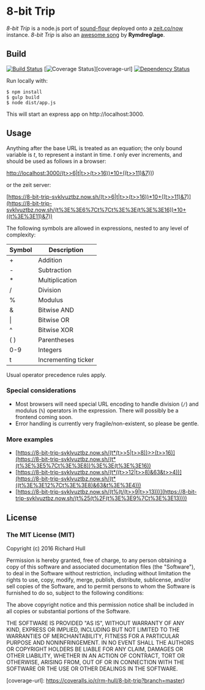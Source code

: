 # 8-bit Trip

_8-bit Trip_ is a node.js port of [sound-flour](https://github.com/rm-hull/sound-flour)
deployed onto a [zeit.co/now](https://zeit.co/now#) instance. _8-bit Trip_ is also an
[awesome song](https://www.youtube.com/watch?v=4qsWFFuYZYI) by **Rymdreglage**.


## Build

[![Build Status][travis-badge]][travis-url]
[![Coverage Status][coverage-badge]][coverage-url]
[![Dependency Status][david-badge]][david-url]

Run locally with:

    $ npm install
    $ gulp build
    $ node dist/app.js

This will start an express app on http://localhost:3000.

## Usage

Anything after the base URL is treated as an equation; the only bound variable
is _t_, to represent a instant in time. _t_ only ever increments, and should be
used as follows in a browser:

[http://localhost:3000/(t>>6|t|t>>(t>>16))*10+((t>>11)&7))](http://localhost:3000/(t>>6|t|t>>(t>>16))*10+((t>>11)&7)))

or the zeit server:

[https://8-bit-trip-svklvuztbz.now.sh/(t>>6|t|t>>(t>>16))*10+((t>>11)&7)](https://8-bit-trip-svklvuztbz.now.sh/(t%3E%3E6%7Ct%7Ct%3E%3E(t%3E%3E16))*10+((t%3E%3E11)&7))

The following symbols are allowed in expressions, nested to any level of complexity:

| Symbol | Description         |
|--------|---------------------|
| +      | Addition            |
| -      | Subtraction         |
| *      | Multiplication      |
| /      | Division            |
| %      | Modulus             |
| &      | Bitwise AND         |
| \|     | Bitwise OR          |
| ^      | Bitwise XOR         |
| ( )    | Parentheses         |
| 0-9    | Integers            |
| t      | Incrementing ticker |

Usual operator precedence rules apply.

### Special considerations

* Most browsers will need special URL encoding to handle division (`/`) and modulus
  (`%`) operators in the expression. There will possibly be a frontend coming soon.
* Error handling is currently very fragile/non-existent, so please be gentle.

### More examples

* [https://8-bit-trip-svklvuztbz.now.sh/(t*(t>>5|t>>8))>>(t>>16)](https://8-bit-trip-svklvuztbz.now.sh/(t*(t%3E%3E5%7Ct%3E%3E8))%3E%3E(t%3E%3E16))
* [https://8-bit-trip-svklvuztbz.now.sh/(t*((t>>12|t>>8)&63&t>>4))](https://8-bit-trip-svklvuztbz.now.sh/(t*((t%3E%3E12%7Ct%3E%3E8)&63&t%3E%3E4)))
* [https://8-bit-trip-svklvuztbz.now.sh/(t%(t/(t>>9|t>>13)))](https://8-bit-trip-svklvuztbz.now.sh/(t%25(t%2F(t%3E%3E9%7Ct%3E%3E13))))

## License

### The MIT License (MIT)

Copyright (c) 2016 Richard Hull

Permission is hereby granted, free of charge, to any person obtaining a copy
of this software and associated documentation files (the "Software"), to deal
in the Software without restriction, including without limitation the rights
to use, copy, modify, merge, publish, distribute, sublicense, and/or sell
copies of the Software, and to permit persons to whom the Software is
furnished to do so, subject to the following conditions:

The above copyright notice and this permission notice shall be included in all
copies or substantial portions of the Software.

THE SOFTWARE IS PROVIDED "AS IS", WITHOUT WARRANTY OF ANY KIND, EXPRESS OR
IMPLIED, INCLUDING BUT NOT LIMITED TO THE WARRANTIES OF MERCHANTABILITY,
FITNESS FOR A PARTICULAR PURPOSE AND NONINFRINGEMENT. IN NO EVENT SHALL THE
AUTHORS OR COPYRIGHT HOLDERS BE LIABLE FOR ANY CLAIM, DAMAGES OR OTHER
LIABILITY, WHETHER IN AN ACTION OF CONTRACT, TORT OR OTHERWISE, ARISING FROM,
OUT OF OR IN CONNECTION WITH THE SOFTWARE OR THE USE OR OTHER DEALINGS IN THE
SOFTWARE.


[travis-badge]: https://api.travis-ci.org/rm-hull/8-bit-trip.svg
[travis-url]: https://travis-ci.org/rm-hull/8-bit-trip
[david-badge]: https://david-dm.org/rm-hull/8-bit-trip.svg
[david-url]: https://david-dm.org/rm-hull/8-bit-trip
[coverage-badge]: https://coveralls.io/repos/rm-hull/8-bit-trip/badge.svg?branch=master
[coverage-url]: https://coveralls.io/r/rm-hull/8-bit-trip?branch=master)
